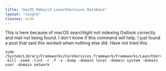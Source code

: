 ```yaml
---
title: "macOS Rebuild LaunchServices Database"
layout: "single"
classes: wide
---
```


This is here because of macOS searchlight not indexing Outlook correctly and mail not being found.
I don't know if this command will help.
I just found a post that said this worked when nothing else did.
Have not tried this.
````
sudo /System/Library/Frameworks/CoreServices.framework/Frameworks/LaunchServices.framework/Support/lsregister -kill -seed -lint -r -f -v -dump -domain local -domain system -domain user -domain network
````
